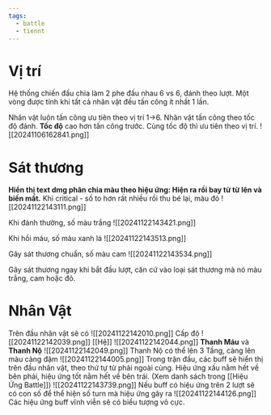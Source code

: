 ```yaml
---
tags:
  - battle
  - tiennt
---
```

# Vị trí
Hệ thống chiến đấu chia làm 2 phe đấu nhau 6 vs 6, đánh theo lượt. 
Một vòng được tính khi tất cả nhân vật đều tấn công ít nhất 1 lần.

Nhân vật luôn tấn công ưu tiên theo vị trí 1->6.
Nhân vật tấn công theo tốc độ đánh. **Tốc độ** cao hơn tấn công trước.
Cùng tốc độ thì ưu tiên theo vị trí.
![[20241106162841.png]]

# Sát thương
**Hiển thị text dmg phân chia màu theo hiệu ứng: Hiện ra rồi bay từ từ lên và biến mất.**
Khi critical - số to hơn rất nhiều rồi thu bé lại, màu đỏ
![[20241122143111.png]]

Khi đánh thường, số màu trắng
![[20241122143421.png]]

Khi hồi máu, số màu xanh lá
![[20241122143513.png]]

Gây sát thương chuẩn, số màu cam
![[20241122143534.png]]

Gây sát thương ngay khi bắt đầu lượt, căn cứ vào loại sát thương mà nó màu trắng, cam hoặc đỏ.
# Nhân Vật
Trên đầu nhân vật sẽ có
![[20241122142010.png]]
Cấp độ ![[20241122142039.png]]
[[Hệ]] ![[20241122142044.png]]
**Thanh Máu** và **Thanh Nộ** ![[20241122142049.png]]
Thanh Nộ có thể lên 3 Tầng, càng lên màu càng đậm ![[20241122144005.png]] 
Trong trận đấu, các buff sẽ hiển thị trên đầu nhân vật, theo thứ tự từ phải ngoài cùng. Hiệu ứng xấu nằm hết về bên phải, hiệu ứng tốt nằm hết về bên trái. (Xem danh sách trong [[Hiệu Ứng Battle]])
![[20241122143739.png]]
Nếu buff có hiệu ứng trên 2 lượt sẽ có con số để thể hiện số turn mà hiệu ứng gây ra ![[20241122144126.png]]
Các hiệu ứng buff vĩnh viễn sẽ có biểu tượng vô cực.
